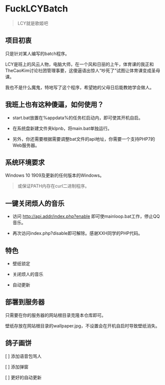 # FuckLCYBatch
>LCY就是歌姬吧

## 项目初衷

只是针对某人编写的batch程序。

LCY是班上的风云人物，电脑大师，在一个风和日丽的上午，体育课的我正和TheCaoKim讨论社团管理事要，这傻逼语出惊人“吵死了”试图让体育课变成圣母课。

我也不是什么魔鬼，特地写了这个程序，希望她的父母日后能教她学会做人。

## 我班上也有这种傻逼，如何使用？

- start.bat放置在%appdata%的任务栏启动内，即可使其开机自启。

- 在系统盘新建文件夹klpnb，将main.bat单独运行。

- 另外，你还需要根据需要调整bat文件的api地址，你需要一个支持PHP7的Web服务器。

## 系统环境要求

Windows 10 1909及更新的任何版本的Windows。

>或保证PATH内存在curl二进制程序。

## 一键关闭烦人的音乐

- 访问 http://api.addr/index.php?enable 即可使mainloop.bat工作，停止QQ音乐。

- 再次访问index.php?disable即可解除。感谢XXH同学的PHP代码。

## 特色

- 壁纸锁定

- 关闭烦人的音乐

- 自动更新

## 部署到服务器

只需要在你的服务器的网站根目录克隆本仓库即可。

壁纸存放在网站根目录的wallpaper.jpg，不设置会在开机自启时导致壁纸消失。

## 鸽子画饼

[ ] 添加语音包骂人

[ ] 添加弹窗

[ ] 更好的自动更新
